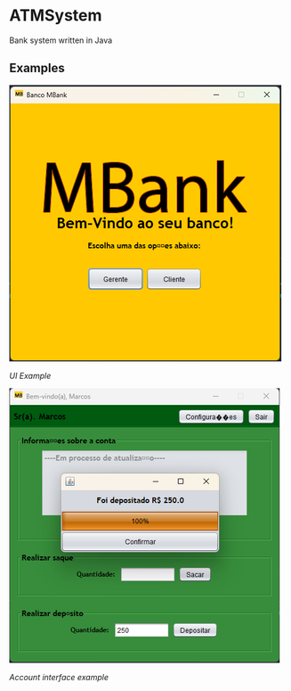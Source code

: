 # ATMSystem
Bank system written in Java

## Examples

![UI example](assets/example/bank.png)

_UI Example_

![Account example](assets/example/example_account.png)

_Account interface example_